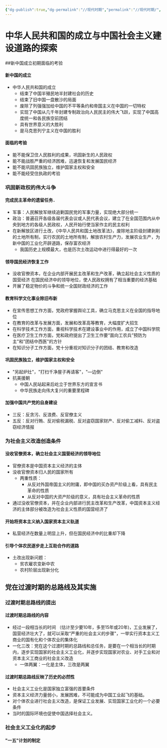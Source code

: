 ```yaml
---
{"dg-publish":true,"dg-permalink":"//现代时期","permalink":"//现代时期/","dgHomeLink":true,"dgPassFrontmatter":false}
---
```


# 中华人民共和国的成立与中国社会主义建设道路的探索

##新中国成立初期面临的考验

#### 新中国的成立
- 中华人民共和国的成立
	- 结束了中国半殖民地半封建社会的历史
	- 结束了旧中国一盘散沙的局面
	- 废除了列强强加给中国的不平等条约和帝国主义在中国的一切特权
	- 实现了中国从几千年封建专制政治向人民民主的伟大飞跃，实现了中国高度统一和各民族空前团结
	- 具有世界意义的大胜利
	- 是马克思列宁主义在中国的胜利

#### 面临的考验
- 能不能保卫住人民胜利的成果，巩固新生的人民政权
- 能不能战胜严重的经济困难，迅速恢复和发展国民经济
- 能不能巩固民族独立，维护国家主权和安全
- 能不能经受住执政的考验

### 巩固新政权的伟大斗争

#### 完成民主革命的遗留任务．
- 军事：人民解放军继续追剿国民党的军事力量，实现绝大部分统一
- 政治：普遍召开各级各届代表会议或人民代表会议，建立了在全国范围内从中央到地方的各级人民政权，人民开始行使当家作主的民主权利
- 在新解放区进行土改，《中华人民共和国土地改革法》，废除地主阶级封建剥削的土地所有制，实行农民的土地所有制，解放农村生产力，发展农业生产，为新中国的工业化开辟道路，保存富农经济
	- 我国历史上规模最大，也是历次土改运动中进行得最好的一次

#### 领导国民经济恢复工作
- 没收官僚资本，在企业内部开展民主改革和生产改革，确立起社会主义性质的国营经济
在国民经济中的领导地位，使人民政权拥有了相当重要的经济基础
- 开展了稳定物价的斗争和统一全国财政经济的工作

#### 教育科学文化事业除旧布新
- 在宣传思想工作方面，党政府掌握舆论工具，确立马克思主义在全国的指导地位
- 在教育的改革与发展方面，发展和改革高等教育，大幅度扩大招生
- 在科学技术工作方面，重视科学技术在建设事业中的作用，成立了中国科学院
- 在医疗卫生工作方面，党和政府提出了卫生工作要“面向工农兵”预防为主"和"团结中西医"的方针
- 在知识分子工作方面，党十分重视对知识分子的团结、教育和改造

#### 巩固民族独立，维护国家主权和安全
- "另起炉灶"，"打扫千净屋子再请客"，"—边倒"
- 抗美援朝
	- 中国人民站起来后屹立于世界东方的宣言书
	- 中华民族走向伟大复兴的重要里程碑

#### 加强中国共产党的自身建设
- 三反：反贪污、反浪费、反官僚主义
- 五反：反对行贿、反对偷税漏税、反对盗窃国家财产、反对偷工减料、反对盗窃经济情报


### 为社会主义改造创造条件

#### 没收官僚资本，确立社会主义国营经济的领导地位
- 官僚资本是中国资本主义经济的主体
- 没收官僚资本归人民的国家所有
	- 两重性质：
		- 从反对外国帝国主义的附庸，即中国的买办资产阶级上看，具有民主革命的性质
		- 从反对中国的大资产阶级的意义，具有社会主义革命的性质
- 通过没收官僚资本，并在企业内部进行民主改革和生产改革，中国资本主义经济的主体部分被改造为社会主义性质的国营经济了

#### 开始将资本主义纳入国家资本主义轨道
- 私营经济在数量上明显上升，但在国民经济中的比重却下降

#### 引导个体农民逐步走上互助合作的道路
- 土改出现新问题：
	- 贫农雇农变新中农
	- 农村阶层出现新分化

## 党在过渡时期的总路线及其实施

### 过渡时期总路线的提出

#### 过渡时期总路线的内容
- 经过一段相当长的时间 （估计至少要10年，多至15年或20年)，工业发展了，国营经济壮大了，就可以采取“严重的社会主义的步骤"，一举实行资本主义工商业的国有化和个体农业的集体化
- 一化三改：党在这个过渡时期的总路线和总任务，是要在一个相当长的时期内，逐步实现国家的社会主义工业化，并逐步实现国家对农业、对手工业和对资本主义工商业的社会主义改造
	- 一体两翼：一化是主体，三改是两翼

#### 过渡时期总路线反映了历史的必然性
- 社会主义工业化是国家独立富强的首要条件
- 资本主义经济力量弱小，发展困难，不可能成为中国工业起飞的基础。
- 对个体农业进行社会主义改造，是保证工业发展、实现国家工业化的一个必要条件
- 当时的国际环境也促使中国选择社会主义。

### 社会主义工业化的起步

#### "一五"计划的制定